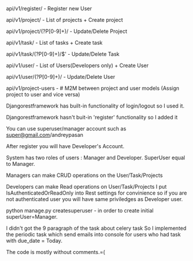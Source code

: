 api/v1/register/                - Register new User

api/v1/project/                 - List of projects + Create project

api/v1/project/(?P<pk>[0-9]+)/  - Update/Delete Project

api/v1/task/                    - List of tasks + Create task

api/v1/task/(?P<pk>[0-9]+)/$'   - Update/Delete Task

api/v1/user/                    - List of Users(Developers only) + Create User

api/v1/user/(?P<pk>[0-9]+)/     - Update/Delete User

api/v1/project-users            - # M2M between project and user models (Assign project to user and vice versa)

Djangorestframework has built-in functionality of login/logout so I used it.

Djangorestframework hasn't buit-in 'register' functionality so I added it

You can use superuser/manager account such as super@gmail.com/andreypasan

After register you will have Developer's Account.

System has two roles of users : Manager and Developer. SuperUser equal to  Manager.

Managers can make CRUD operations on the User/Task/Projects

Developers can make Read operations on User/Task/Projects
I put IsAuthenticatedOrReadOnly  into Rest settings  for convinience so if you are not
authenticated user you will have same priviledges as Developer user.

python manage.py createsuperuser - in order to create initial superUser=Manager.

I didn't got the 9 paragraph of the task about celery task
So I implemented the periodic task which send emails
into console for users who had task with due_date = Today.

The code is mostly without comments.=(

